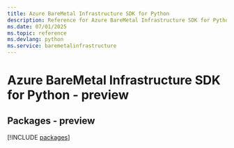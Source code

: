 ```yaml
---
title: Azure BareMetal Infrastructure SDK for Python
description: Reference for Azure BareMetal Infrastructure SDK for Python
ms.date: 07/01/2025
ms.topic: reference
ms.devlang: python
ms.service: baremetalinfrastructure
---
```

# Azure BareMetal Infrastructure SDK for Python - preview
## Packages - preview
[!INCLUDE [packages](baremetal-infrastructure-index.md)]